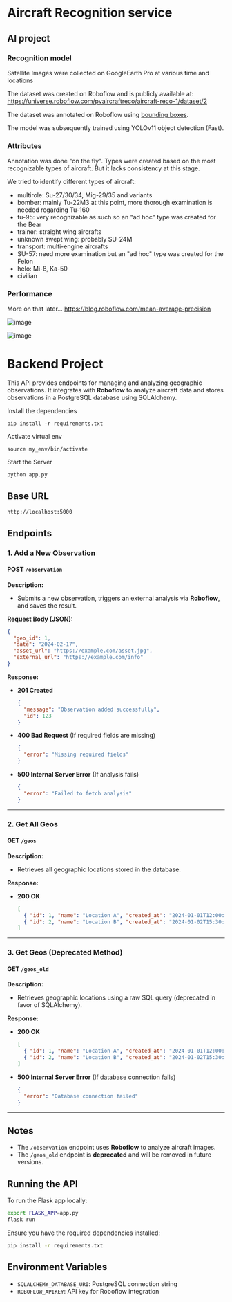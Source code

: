# Aircraft Recognition service

## AI project

### Recognition model

Satellite Images were collected on GoogleEarth Pro at various time and locations

The dataset was created on Roboflow and is publicly available at: https://universe.roboflow.com/pvaircraftreco/aircraft-reco-1/dataset/2

The dataset was annotated on Roboflow using [bounding boxes](https://docs.roboflow.com/annotate/annotation-tools#bounding-boxes-vs.-polygons).

The model was subsequently trained using YOLOv11 object detection (Fast).

### Attributes

Annotation was done "on the fly". Types were created based on the most recognizable types of aircraft.
But it lacks consistency at this stage.

We tried to identify different types of aircraft:

- multirole: Su-27/30/34, Mig-29/35 and variants
- bomber: mainly Tu-22M3 at this point, more thorough examination is needed regarding Tu-160
- tu-95: very recognizable as such so an "ad hoc" type was created for the Bear
- trainer: straight wing aircrafts
- unknown swept wing: probably SU-24M
- transport: multi-engine aircrafts
- SU-57: need more examination but an "ad hoc" type was created for the Felon
- helo: Mi-8, Ka-50
- civilian

### Performance

More on that later...
https://blog.roboflow.com/mean-average-precision

![image](https://github.com/user-attachments/assets/206ae31a-35e0-4d5f-864a-38fd4e4772f5)

![image](https://github.com/user-attachments/assets/accb3471-1858-4cfc-9ef5-9d70749d3c11)

# Backend Project

This API provides endpoints for managing and analyzing geographic observations. It integrates with **Roboflow** to analyze aircraft data and stores observations in a PostgreSQL database using SQLAlchemy.

Install the dependencies

```
pip install -r requirements.txt

```

Activate virtual env

```
source my_env/bin/activate

```

Start the Server

```
python app.py

```

## Base URL

```
http://localhost:5000
```

## Endpoints

### 1. Add a New Observation

#### **POST** `/observation`

**Description:**

- Submits a new observation, triggers an external analysis via **Roboflow**, and saves the result.

**Request Body (JSON):**

```json
{
  "geo_id": 1,
  "date": "2024-02-17",
  "asset_url": "https://example.com/asset.jpg",
  "external_url": "https://example.com/info"
}
```

**Response:**

- **201 Created**
  ```json
  {
    "message": "Observation added successfully",
    "id": 123
  }
  ```
- **400 Bad Request** (If required fields are missing)
  ```json
  {
    "error": "Missing required fields"
  }
  ```
- **500 Internal Server Error** (If analysis fails)
  ```json
  {
    "error": "Failed to fetch analysis"
  }
  ```

---

### 2. Get All Geos

#### **GET** `/geos`

**Description:**

- Retrieves all geographic locations stored in the database.

**Response:**

- **200 OK**
  ```json
  [
    { "id": 1, "name": "Location A", "created_at": "2024-01-01T12:00:00" },
    { "id": 2, "name": "Location B", "created_at": "2024-01-02T15:30:00" }
  ]
  ```

---

### 3. Get Geos (Deprecated Method)

#### **GET** `/geos_old`

**Description:**

- Retrieves geographic locations using a raw SQL query (deprecated in favor of SQLAlchemy).

**Response:**

- **200 OK**
  ```json
  [
    { "id": 1, "name": "Location A", "created_at": "2024-01-01T12:00:00" },
    { "id": 2, "name": "Location B", "created_at": "2024-01-02T15:30:00" }
  ]
  ```
- **500 Internal Server Error** (If database connection fails)
  ```json
  {
    "error": "Database connection failed"
  }
  ```

---

## Notes

- The `/observation` endpoint uses **Roboflow** to analyze aircraft images.
- The `/geos_old` endpoint is **deprecated** and will be removed in future versions.

## Running the API

To run the Flask app locally:

```sh
export FLASK_APP=app.py
flask run
```

Ensure you have the required dependencies installed:

```sh
pip install -r requirements.txt
```

## Environment Variables

- `SQLALCHEMY_DATABASE_URI`: PostgreSQL connection string
- `ROBOFLOW_APIKEY`: API key for Roboflow integration
